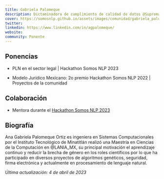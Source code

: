 ```yaml
---
title: Gabriela Palomeque
description: Dictaminadora de cumplimiento de calidad de datos @Suprema Corte de Justicia de la Nación
cover: https://somosnlp.github.io/assets/images/comunidad/gabriela_palomeque.jpg
twitter: 
linkedin: https://www.linkedin.com/in/agpalomeque/ 
website: 
community: Ponente
---
```


## Ponencias

- PLN en el sector legal | Hackathon Somos NLP 2023

<EventSummary
    description="Descubre cómo el PLN puede ser utilizado para construir diversas herramientas que apoyen a impartir de justicia."
    poster="https://somosnlp.github.io/assets/images/eventos/230404_pln_en_el_sector_legal.png"
    video=""
    name=""
    website=""
    twitter=""
    linkedin=""
    github=""
    bio="Ana Gabriela Palomeque Ortiz es ingeniera en Sistemas Computacionales por el Instituto Tecnológico de Minatitlán realizó una Maestría en Ciencias de la Computación en @LANIA_MX, su principal motivación el aprendizaje continuo y reducir la brecha de género en los roles científicos por lo que ha participado en diversos proyectos de algoritmos genéticos, seguridad, firma electrónica y actualmente en procesamiento de lenguaje natural."
    hide_personal_info=True
/>

- Modelo Jurídico Mexicano: 2o premio Hackathon Somos NLP 2022 | Proyectos de la comunidad

## Colaboración

- Mentora durante el [Hackathon Somos NLP 2023](https://somosnlp.org/blog/hackathon-2023)

## Biografía

Ana Gabriela Palomeque Ortiz es ingeniera en Sistemas Computacionales por el Instituto Tecnológico de Minatitlán realizó una Maestría en Ciencias de la Computación en @LANIA_MX, su principal motivación el aprendizaje continuo y reducir la brecha de género en los roles científicos por lo que ha participado en diversos proyectos de algoritmos genéticos, seguridad, firma electrónica y actualmente en procesamiento de lenguaje natural.

*Última actualización: 4 de abril de 2023*
